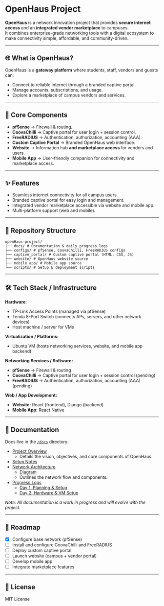 # OpenHaus Project

**OpenHaus** is a network innovation project that provides **secure internet access** and an **integrated vendor marketplace** to campuses.  
It combines enterprise-grade networking tools with a digital ecosystem to make connectivity simple, affordable, and community-driven.  

---

## 🌐 What is OpenHaus?
OpenHaus is a **gateway platform** where students, staff, vendors and guests can:  
- Connect to reliable internet through a branded captive portal.  
- Manage accounts, subscriptions, and usage.  
- Explore a marketplace of campus vendors and services.  

---

## 🚀 Core Components
- **pfSense** → Firewall & routing.  
- **CoovaChilli** → Captive portal for user login + session control.  
- **FreeRADIUS** → Authentication, authorization, accounting (AAA).  
- **Custom Captive Portal** → Branded OpenHaus web interface.  
- **Website** → Information hub **and marketplace access** for vendors and users. 
- **Mobile App** → User-friendly companion for connectivity and marketplace access.  

---

## ✨ Features
- Seamless internet connectivity for all campus users.  
- Branded captive portal for easy login and management.  
- Integrated vendor marketplace accessible via website and mobile app.  
- Multi-platform support (web and mobile).

--- 

## 📂 Repository Structure
```
openHaus-project/
├── docs/ # Documentation & daily progress logs
├── configs/ # pfSense, CoovaChilli, FreeRADIUS configs
├── captive_portal/ # Custom captive portal (HTML, CSS, JS)
├── website/ # OpenHaus website source
├── mobile_app/ # Mobile app source
└── scripts/ # Setup & deployment scripts
```
---

## 🛠️ Tech Stack / Infrastructure
**Hardware:**  
- TP-Link Access Points (managed via pfSense)  
- Tenda 8-Port Switch (connects APs, servers, and other network devices)  
- Host machine / server for VMs  

**Virtualization / Platforms:**  
- Ubuntu VM (hosts networking services, website, and mobile app backend)  

**Networking Services / Software:**  
- **pfSense** → Firewall & routing  
- **CoovaChilli** → Captive portal for user login + session control (pending)  
- **FreeRADIUS** → Authentication, authorization, accounting (AAA) (pending)  

**Web / App Development:**  
- **Website:** React (frontend), Django (backend)  
- **Mobile App:** React Native  

---

## 📖 Documentation
Docs live in the [`/docs`](docs/) directory:

- [Project Overview](docs/project_overview.md)  
  - Details the vision, objectives, and core components of OpenHaus.
- [Setup Notes](docs/setup_notes.md)  
- [Network Architecture](docs/network_architecture.md)  
  - [Diagram](/docs/images/network_architecture.png)  
  - Outlines the network flow and components.
- [Progress Logs](docs/progress_logs/)  
  - [Day 1: Planning & Setup](docs/progress_logs/day1_planning.md)  
  - [Day 2: Hardware & VM Setup](docs/progress_logs/day2_setup.md)  


*Note: All documentation is a work in progress and will evolve with the project.*

---

## 🧭 Roadmap
- [x] Configure base network (pfSense)  
- [ ] Install and configure CoovaChilli and FreeRADIUS  
- [ ] Deploy custom captive portal  
- [ ] Launch website (campus + vendor portal)  
- [ ] Develop mobile app  
- [ ] Integrate marketplace features  

---

## 📜 License
MIT License
